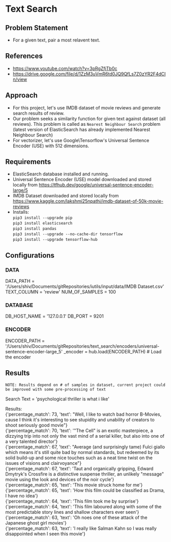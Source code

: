 # Text Search

## Problem Statement  

- For a given text, pair a most relavent text.

## References  

- <https://www.youtube.com/watch?v=3pRgZfjTb0c>
- <https://drive.google.com/file/d/1ZzM3uVmR6td0JQ9QfLs7Z0zYR2F4dCln/view>

## Approach

- For this project, let's use IMDB dataset of movie reviews and generate search results of review.
- Our problem seeks a similarity function for given text against dataset (all reviews). This problem is called as `Nearest Neighbour Search` problem (latest version of ElasticSearch has already implemented Nearest Neighbour Search)
- For vectorizer, let's use Google\Tensorflow's Universal Sentence Encoder (USE) with 512 dimensions.

## Requirements

- ElasticSearch database installed and running.
- Universal Sentence Encoder (USE) model downloaded and stored locally from <https://tfhub.dev/google/universal-sentence-encoder-large/5>
- IMDB Dataset downloaded and stored locally from <https://www.kaggle.com/lakshmi25npathi/imdb-dataset-of-50k-movie-reviews>
- Installs:  
`pip3 install --upgrade pip`  
`pip3 install elasticsearch`  
`pip3 install pandas`  
`pip3 install --upgrade --no-cache-dir tensorflow`  
`pip3 install --upgrade tensorflow-hub`  

## Configurations

### DATA

DATA_PATH = '/Users/shiv/Documents/gitRepositories/iutils/input/data/IMDB Dataset.csv'
TEXT_COLUMN = 'review'
NUM_OF_SAMPLES = 100

### DATABASE

DB_HOST_NAME = '127.0.0.1'
DB_PORT = 9201

### ENCODER

ENCODER_PATH = '/Users/shiv/Documents/gitRepositories/text_search/encoders/universal-sentence-encoder-large_5'
_encoder = hub.load(ENCODER_PATH)  # Load the encoder

## Results

`NOTE: Results depend on # of samples in dataset, current project could be improved with some pre-processing of text`

Search Text = 'psychological thriller is what i like'

Results:  
{'percentage_match': 73, 'text': "Well, I like to watch bad horror B-Movies, cause I think it's interesting to see stupidity and unability of creators to shoot seriously good movie"}  
{'percentage_match': 70, 'text': '"The Cell" is an exotic masterpiece, a dizzying trip into not only the vast mind of a serial killer, but also into one of a very talented director'}  
{'percentage_match': 67, 'text': "Average (and surprisingly tame) Fulci giallo which means it's still quite bad by normal standards, but redeemed by its solid build-up and some nice touches such as a neat time twist on the issues of visions and clairvoyance"}  
{'percentage_match': 67, 'text': 'Taut and organically gripping, Edward Dmytryk\'s Crossfire is a distinctive suspense thriller, an unlikely "message" movie using the look and devices of the noir cycle'}  
{'percentage_match': 65, 'text': 'This movie struck home for me'}  
{'percentage_match': 65, 'text': 'How this film could be classified as Drama, I have no idea'}  
{'percentage_match': 64, 'text': 'This film took me by surprise'}  
{'percentage_match': 64, 'text': 'This film laboured along with some of the most predictable story lines and shallow characters ever seen'}  
{'percentage_match': 63, 'text': 'Oh noes one of these attack of the Japanese ghost girl movies'}  
{'percentage_match': 63, 'text': 'I really like Salman Kahn so I was really disappointed when I seen this movie'}  
